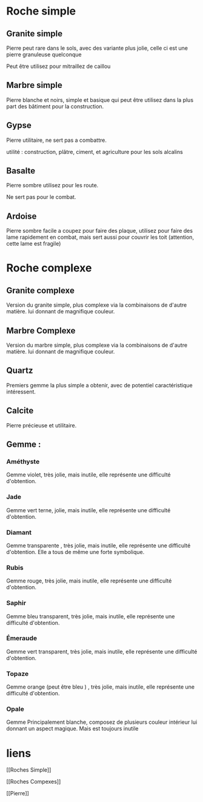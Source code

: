 


# Roche simple

## Granite simple


Pierre peut rare dans le sols, avec des variante plus jolie, celle ci est une pierre granuleuse quelconque

Peut être utilisez pour mitraillez de caillou

## Marbre simple


Pierre blanche et noirs, simple et basique qui peut être utilisez dans la plus part des bâtiment pour la construction.

## Gypse

Pierre utilitaire, ne sert pas a combattre.

utilité : construction, plâtre, ciment, et agriculture pour les sols alcalins

## Basalte

Pierre sombre utilisez pour les route.

Ne sert pas pour le combat.
## Ardoise

Pierre sombre facile a coupez pour faire des plaque, utilisez pour faire des lame rapidement en combat, mais sert aussi pour couvrir les toit (attention, cette lame est fragile) 


# Roche complexe 

## Granite complexe

Version du granite simple, plus complexe via la combinaisons de d'autre matière. lui donnant de magnifique couleur.

## Marbre Complexe

Version du marbre simple, plus complexe via la combinaisons de d'autre matière. lui donnant de magnifique couleur.

## Quartz

Premiers gemme la plus simple a obtenir, avec de potentiel caractéristique intéressent. 

## Calcite

Pierre précieuse et utilitaire.

## Gemme : 
### Améthyste

Gemme violet, très jolie, mais inutile, elle représente une difficulté d'obtention. 

### Jade

Gemme vert terne, jolie, mais inutile, elle représente une difficulté d'obtention. 

### Diamant

Gemme transparente , très jolie, mais inutile, elle représente une difficulté d'obtention. Elle a tous de même une forte symbolique.

### Rubis

Gemme rouge, très jolie, mais inutile, elle représente une difficulté d'obtention. 

### Saphir

Gemme bleu transparent, très jolie, mais inutile, elle représente une difficulté d'obtention. 

### Émeraude

Gemme vert transparent, très jolie, mais inutile, elle représente une difficulté d'obtention. 


### Topaze

Gemme orange (peut être bleu ) , très jolie, mais inutile, elle représente une difficulté d'obtention. 
### Opale

Gemme Principalement blanche, composez de plusieurs couleur intérieur lui donnant un aspect magique. Mais est toujours inutile 






# liens
[[Roches Simple]]

[[Roches Compexes]]

[[Pierre]]





